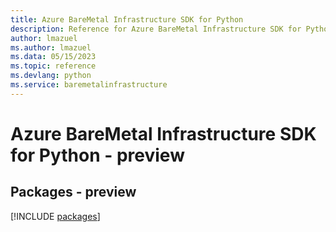 ```yaml
---
title: Azure BareMetal Infrastructure SDK for Python
description: Reference for Azure BareMetal Infrastructure SDK for Python
author: lmazuel
ms.author: lmazuel
ms.data: 05/15/2023
ms.topic: reference
ms.devlang: python
ms.service: baremetalinfrastructure
---
```

# Azure BareMetal Infrastructure SDK for Python - preview
## Packages - preview
[!INCLUDE [packages](baremetal-infrastructure-index.md)]